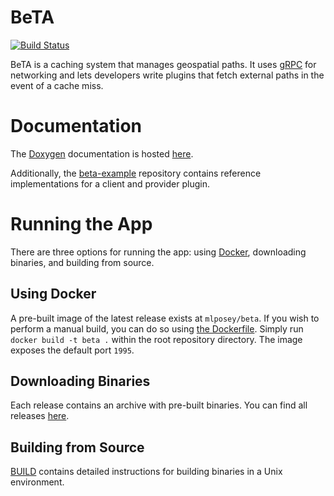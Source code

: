 # BeTA
[![Build Status](http://jenkins.marcusposey.com:8081/buildStatus/icon?job=mlposey/beta/master)](http://jenkins.marcusposey.com:8081/job/mlposey/job/beta/job/master/)

BeTA is a caching system that manages geospatial paths. It uses [gRPC](https://grpc.io/about/)
for networking and lets developers write plugins that fetch external paths
in the event of a cache miss.

# Documentation
The [Doxygen](http://www.stack.nl/~dimitri/doxygen/) documentation is
hosted [here](https://mlposey.github.io/beta/annotated.html).

Additionally, the [beta-example](https://github.com/mlposey/beta-example)
repository contains reference implementations for a client and provider
plugin.

# Running the App
There are three options for running the app: using [Docker](https://docs.docker.com/engine/docker-overview/), downloading
binaries, and building from source.

## Using Docker
A pre-built image of the latest release exists at `mlposey/beta`. If you wish
to perform a manual build, you can do so using [the Dockerfile](Dockerfile).
Simply run `docker build -t beta .` within the root repository directory. The
image exposes the default port `1995`.

## Downloading Binaries
Each release contains an archive with pre-built binaries. You can find all
releases [here](https://github.com/mlposey/beta/releases).

## Building from Source
[BUILD](BUILD.md) contains detailed instructions for building binaries in a
Unix environment.
